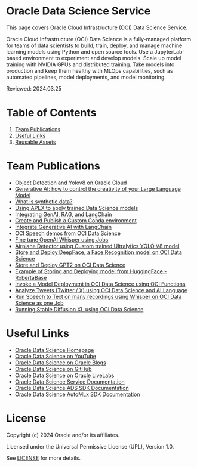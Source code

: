 # Oracle Data Science Service

This page covers Oracle Cloud Infrastructure (OCI) Data Science Service.

Oracle Cloud Infrastructure (OCI) Data Science is a fully-managed platform for teams of data scientists to build, train, deploy, and manage machine learning models using Python and open source tools. Use a JupyterLab-based environment to experiment and develop models. Scale up model training with NVIDIA GPUs and distributed training. Take models into production and keep them healthy with MLOps capabilities, such as automated pipelines, model deployments, and model monitoring.

Reviewed: 2024.03.25


# Table of Contents

1. [Team Publications](#team-publications) 
2. [Useful Links](#useful-links)
3. [Reusable Assets](#reusable-assets)


# Team Publications

- [Object Detection and Yolov8 on Oracle Cloud](https://medium.com/the-modern-scientist/object-detection-and-yolo-v8-on-oracle-cloud-dc0380345915)
- [Generative AI: how to control the creativity of your Large Language Model](https://luigi-saetta.medium.com/generative-ai-how-to-control-the-creativity-of-your-large-language-model-c7b0322b4c3d)
- [What is synthetic data?](https://blogs.oracle.com/ai-and-datascience/post/what-is-synthetic-data)
- [Using APEX to apply trained Data Science models](https://blogs.oracle.com/ai-and-datascience/post/yolov5-models-in-apex-using-oracle-data-science)
- [Integrating GenAI, RAG, and LangChain](https://www.linkedin.com/posts/luigi-saetta_ai-genai-llm-activity-7127218835404795905-6vvi?utm_source=share&utm_medium=member_desktop)
- [Create and Publish a Custom Conda environment](https://github.com/bobpeulen/oracle_data_science_examples/blob/main/Custom_Conda_Run_Jobs_Examples.ipynb)
- [Integrate Generative AI with LangChain](https://github.com/luigisaetta/langchain_oracle)
- [OCI Speech demos from OCI Data Science](https://github.com/luigisaetta/oci-speech-demos)
- [Fine tune OpenAI Whisper using Jobs](https://github.com/luigisaetta/train-large-models)
- [Airplane Detector using Custom trained Ultralytics YOLO V8 model](https://github.com/luigisaetta/airplane_detector)
- [Store and Deploy DeepFace, a Face Recognition model on OCI Data Science](https://github.com/bobpeulen/oracle_data_science_examples/blob/main/deepface_oda_v3.ipynb)
- [Store and Deploy GPT2 on OCI Data Science](https://github.com/bobpeulen/model_deployment/blob/main/deploying_gpt2.ipynb)
- [Example of Storing and Deploying model from HuggingFace - RobertaBase](https://github.com/bobpeulen/model_deployment/blob/main/roberta_base_sentiment_deployed%20(1).ipynb)
- [Invoke a Model Deployment in OCI Data Science using OCI Functions](https://github.com/bobpeulen/oracle_data_science_examples/blob/main/functions_invoke_md.py)
- [Analyze Tweets (Twitter / X) using OCI Data Science and AI Language](https://github.com/bobpeulen/oracle_data_science_examples/blob/main/twitter_feed_sentiment.ipynb)
- [Run Speech to Text on many recordings using Whisper on OCI Data Science as one Job](https://github.com/bobpeulen/oracle_data_science_examples/blob/main/speech_to_text_qdrant_vector_db.ipynb)
- [Running Stable Diffusion XL using OCI Data Science](https://github.com/bobpeulen/stable_diff)


# Useful Links

- [Oracle Data Science Homepage](https://www.oracle.com/uk/artificial-intelligence/data-science/)
- [Oracle Data Science on YouTube](https://www.youtube.com/playlist?list=PLKCk3OyNwIzv6CWMhvqSB_8MLJIZdO80L)
- [Oracle Data Science on Oracle Blogs](https://blogs.oracle.com/ai-and-datascience/)
- [Oracle Data Science on GitHub](https://github.com/oracle-samples/oci-data-science-ai-samples)
- [Oracle Data Science on Oracle LiveLabs](https://apexapps.oracle.com/pls/apex/r/dbpm/livelabs/livelabs-workshop-cards?p100_role=16&clear=100&session=11626256508663)
- [Oracle Data Science Service Documentation](https://docs.oracle.com/en-us/iaas/data-science/using/data-science.htm)
- [Oracle Data Science ADS SDK Documentation](https://accelerated-data-science.readthedocs.io/en/latest/index.html)
- [Oracle Data Science AutoMLx SDK Documentation](https://docs.oracle.com/en-us/iaas/tools/automlx/latest/html/multiversion/v23.1.1/index.html)


# License

Copyright (c) 2024 Oracle and/or its affiliates.

Licensed under the Universal Permissive License (UPL), Version 1.0.

See [LICENSE](https://github.com/oracle-devrel/technology-engineering/blob/main/LICENSE) for more details.
